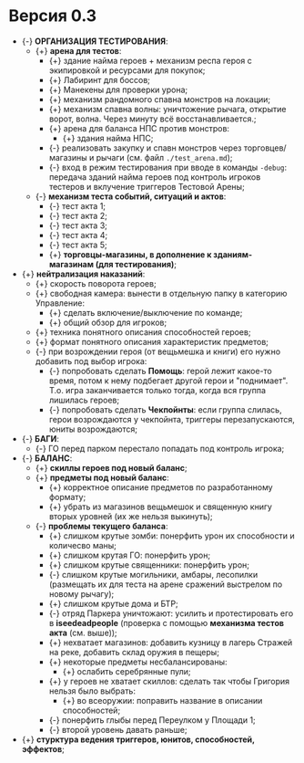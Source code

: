 # Версия 0.3

   * {-} **ОРГАНИЗАЦИЯ ТЕСТИРОВАНИЯ**:
      * {+} **арена для тестов**:
         * {+} здание найма героев + механизм респа героя с экипировкой и ресурсами для покупок;
         * {+} Лабиринт для боссов;
         * {+} Манекены для проверки урона;
         * {+} механизм рандомного спавна монстров на локации;
         * {+} механизм спавна волны: уничтожение рычага, открытие ворот, волна. Через минуту всё восстанавливается.;
         * {+} арена для баланса НПС против монстров:
            * {+} здания найма НПС;
         * {-} реализовать закупку и спавн монстров через торговцев/магазины и рычаги (см. файл `./test_arena.md`);
         * {-} вход в режим тестирования при вводе в команды `-debug`: передача зданий найма героев под контроль игроков тестеров и вклучение триггеров Тестовой Арены;
      * {-} **механизм теста событий, ситуаций и актов**:
         * {-} тест акта 1;
         * {-} тест акта 2;
         * {-} тест акта 3;
         * {-} тест акта 4;
         * {-} тест акта 5;
         * {+} **торговцы-магазины, в дополнение к зданиям-магазинам (для тестирования)**;
   * {+} **нейтрализация наказаний**:
      * {+} скорость поворота героев;
      * {+} свободная камера: вынести в отдельную папку в категорию Управление:
         * {+} сделать включение/выключение по команде;
         * {+} общий обзор для игроков;
      * {+} техника понятного описания способностей героев;
      * {+} формат понятного описания характеристик предметов;
      * {-} при возрождении героя (от вещьмешка и книги) его нужно добавить под выбор игрока:
         * {-} попробовать сделать **Помощь**: герой лежит какое-то время, потом к нему подбегает другой герои и "поднимает". Т.о. игра заканчивается только тогда, когда вся группа лишилась героев;
         * {-} попробовать сделать **Чекпойнты**: если группа слилась, герои возрождаются у чекпойнта, триггеры перезапускаются, юниты возрождаются;
   * {-} **БАГИ**:
      * {-} ГО перед парком перестало попадать под контроль игрока;
   * {-} **БАЛАНС**:
      * {+} **скиллы героев под новый баланс**;
      * {+} **предметы под новый баланс**:
         * {+} корректное описание предметов по разработанному формату;
         * {+} убрать из магазинов вещьмешок и священную книгу вторых уровней (их же нельзя выкинуть);
      * {-} **проблемы текущего баланса**:
         * {+} слишком крутые зомби: понерфить урон их способности и количесво маны;
         * {+} слишком крутая ГО: понерфить урон;
         * {+} слишком крутые священники: понерфить урон;
         * {-} слишком крутые могильники, амбары, лесопилки (размещать их для теста на арене сражений выстрелом по новому рычагу);
         * {+} слишком крутые дома и БТР;
         * {-} отряд Паркера уничтожают: усилить и протестировать его в **iseedeadpeople** (проверка с помощью **механизма тестов акта** (см. выше));
         * {+} нехватает магазинов: добавить кузницу в лагерь Стражей на реке, добавить склад оружия в пещеры;
         * {+} некоторые предметы несбалансированы:
            * {+} ослабить серебрянные пули;
         * {+} у героев не хватает скиллов: сделать так чтобы Григория нельзя было выбрать:
            * {+} во всеоружии: поправить название в описании способностей;
         * {-} понерфить глыбы перед Переулком у Площади 1;
         * {-} второй уровень давать раньше;
   * {+} **стурктура ведения триггеров, юнитов, способностей, эффектов**;